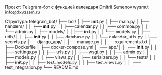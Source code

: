 Проект: Telegram-бот с функцией календаря
Dmitrii Semenov
wysmut
info@dxyzsem.ru

Структура: 
telegram_bot/
├── bot/
│   ├── __init__.py
│   ├── main.py
│   ├── handlers/
│   │   ├── __init__.py
│   │   ├── calendar.py
│   │   ├── common.py
│   │   └── admin.py
│   ├── models/
│   │   ├── __init__.py
│   │   └── models.py
│   ├── utils/
│   │   ├── __init__.py
│   │   ├── database.py
│   │   └── calendar_utils.py
│   └── secrets.py
├── django_app/
│   ├── manage.py
│   ├── requirements.txt
│   ├── Dockerfile
│   ├── docker-compose.yml
│   ├── app/
│   │   ├── __init__.py
│   │   ├── settings.py
│   │   ├── urls.py
│   │   ├── wsgi.py
│   │   ├── admin.py
│   │   ├── models.py
│   │   ├── views.py
│   │   ├── serializers.py
│   │   └── tests/
│   │       ├── __init__.py
│   │       ├── test_models.py
│   │       ├── test_views.py
│   │       └── test_integration.py
└── README.md
